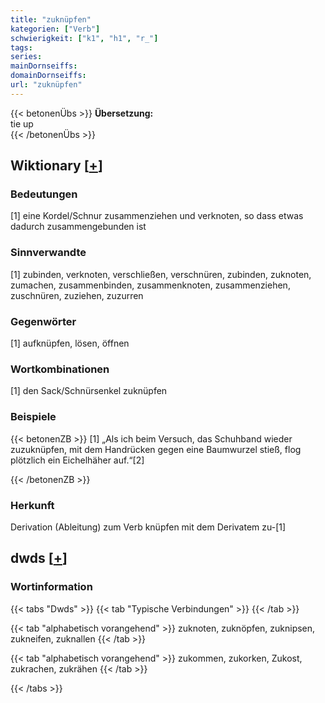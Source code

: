 ```yaml
---
title: "zuknüpfen"
kategorien: ["Verb"]
schwierigkeit: ["k1", "h1", "r_"]
tags:
series:
mainDornseiffs:
domainDornseiffs:
url: "zuknüpfen"
---
```


{{< betonenÜbs >}}
**Übersetzung:**  
tie up  
{{< /betonenÜbs >}}

## Wiktionary [[+](https://de.wiktionary.org/wiki/zuknüpfen)]

### Bedeutungen
[1] eine Kordel/Schnur zusammenziehen und verknoten, so dass etwas dadurch zusammengebunden ist  

### Sinnverwandte
[1] zubinden, verknoten, verschließen, verschnüren, zubinden, zuknoten, zumachen, zusammenbinden, zusammenknoten, zusammenziehen, zuschnüren, zuziehen, zuzurren  

### Gegenwörter
[1] aufknüpfen, lösen, öffnen  

### Wortkombinationen
[1] den Sack/Schnürsenkel zuknüpfen  

### Beispiele
{{< betonenZB >}}
[1] „Als ich beim Versuch, das Schuhband wieder zuzuknüpfen, mit dem Handrücken gegen eine Baumwurzel stieß, flog plötzlich ein Eichelhäher auf.“[2]  

{{< /betonenZB >}}
### Herkunft
Derivation (Ableitung) zum Verb knüpfen mit dem Derivatem zu-[1]  



## dwds [[+](https://www.dwds.de/wb/zuknüpfen)]

### Wortinformation
{{< tabs "Dwds" >}}
{{< tab "Typische Verbindungen" >}}
{{< /tab >}}

{{< tab "alphabetisch vorangehend" >}}
zuknoten, zuknöpfen, zuknipsen, zukneifen, zuknallen
{{< /tab >}}

{{< tab "alphabetisch vorangehend" >}}
zukommen, zukorken, Zukost, zukrachen, zukrähen
{{< /tab >}}

{{< /tabs >}}

